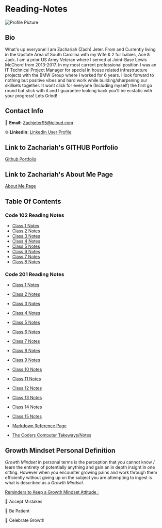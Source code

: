 # Reading-Notes

![Profile Picture](https://media-exp1.licdn.com/dms/image/C5603AQGGLo5cM7Z4Gw/profile-displayphoto-shrink_200_200/0/1631584917792?e=1674086400&v=beta&t=5LmaMnUD9vJFB4sLg6fXS1AgSSO2W8fIrlH2bOkCdBg)

## Bio

What's up everyone! I am Zachariah (Zach) Jeter. From and Currently living in the Upstate Area of South Carolina with my Wife & 2 fur babies, Ace & Jack. I am a prior US Army Veteran where I served at Joint-Base Lewis McChord from 2013-2017.  In my most current professional position I was an IT Technical Project Manager for special in house related infrastructure projects with the BMW Group where I worked for 6 years. I look forward to nothing but positive vibes and hard work while building/sharpening our skillsets together. It wont click for everyone (Including myself) the first go round but stick with it and I guarantee looking back you'll be ecstatic with your progress! Lets Grind!

## Contact Info

:email: **Email:** Zachjeter95@icloud.com

:globe_with_meridians: **Linkedin:** [Linkedin User Profile](https://www.linkedin.com/in/zachariahjeter/)

## Link to Zachariah's GITHUB Portfolio

[Github Portfolio](https://zjet95.github.io/reading-notes102/)

## Link to Zachariah's About Me Page

[About Me Page](https://zjet95.github.io/ZachsProfilePage/)

## Table Of Contents

### Code 102 Reading Notes

* [Class 1 Notes](https://github.com/Zjet95/reading-notes102/blob/main/reading-notes102/Class1Notes.md)
* [Class 2 Notes](https://github.com/Zjet95/reading-notes102/blob/main/notes102/Class2Notes.md)
* [Class 3 Notes](https://github.com/Zjet95/reading-notes102/blob/main/notes102/Class3Notes.md)
* [Class 4 Notes](https://github.com/Zjet95/reading-notes102/blob/main/notes102/Class4Notes.md)
* [Class 5 Notes](https://github.com/Zjet95/reading-notes102/blob/main/notes102/Class5Notes.md)
* [Class 6 Notes](https://github.com/Zjet95/reading-notes102/blob/main/notes102/Class6Notes.md)
* [Class 7 Notes](https://github.com/Zjet95/reading-notes102/blob/main/notes102/Class7Notes.md)
* [Class 8 Notes](https://github.com/Zjet95/reading-notes102/blob/main/notes102/Class8Notes.md)

### Code 201 Reading Notes

* [Class 1 Notes](https://github.com/Zjet95/reading-notes102/blob/main/reading-notes201/Class1Notes.md)
* [Class 2 Notes](https://github.com/Zjet95/reading-notes102/blob/main/reading-notes201/Class2Notes.md)
* [Class 3 Notes](https://github.com/Zjet95/reading-notes102/blob/main/reading-notes201/Class3Notes.md)
* [Class 4 Notes](https://github.com/Zjet95/reading-notes102/blob/main/reading-notes201/Class4Notes.md)
* [Class 5 Notes](https://github.com/Zjet95/reading-notes102/blob/main/reading-notes201/Class5Notes.md)
* [Class 6 Notes](https://github.com/Zjet95/reading-notes102/blob/main/reading-notes201/Class6Notes.md)
* [Class 7 Notes](https://github.com/Zjet95/reading-notes102/blob/main/reading-notes201/Class7Notes.md)
* [Class 8 Notes](https://github.com/Zjet95/reading-notes102/blob/main/reading-notes201/Class8Notes.md)
* [Class 9 Notes](https://github.com/Zjet95/reading-notes102/blob/main/reading-notes201/Class9Notes.md)
* [Class 10 Notes](https://github.com/Zjet95/reading-notes102/blob/main/reading-notes201/Class10Notes.md)
* [Class 11 Notes](https://github.com/Zjet95/reading-notes102/blob/main/reading-notes201/Class11Notes.md)
* [Class 12 Notes](https://github.com/Zjet95/reading-notes102/blob/main/reading-notes201/Class12Notes.md)
* [Class 13 Notes](https://github.com/Zjet95/reading-notes102/blob/main/reading-notes201/Class13Notes.md)
* [Class 14 Notes](https://github.com/Zjet95/reading-notes102/blob/main/reading-notes201/Class14Notes.md)
* [Class 15 Notes](https://github.com/Zjet95/reading-notes102/blob/main/reading-notes201/Class15Notes.md)

* [Markdown Reference Page](https://github.com/Zjet95/reading-notes102/blob/main/page2.md)

* [The Coders Computer Takeways/Notes](https://github.com/Zjet95/reading-notes102/blob/main/TheCodersPC.md)

## Growth Mindset Personal Definition

*Growth Mindset* in personal terms is the perception that you cannot know / learn the entirety of potentially anything and gain an in depth insight in one sitting. However when you encounter growing pains and work through them efficiently without giving up on the subject you are attempting to ingest is what is described as a *Growth Mindset*.

<u>Reminders to Keep a Growth Mindset Attitude :</u>

🥇 Accept Mistakes

🥈 Be Patient

🥉 Celebrate Growth
